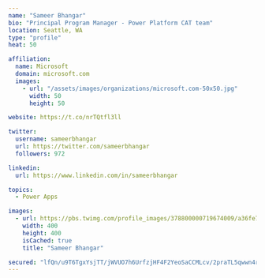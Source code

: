 ```yaml
---
name: "Sameer Bhangar"
bio: "Principal Program Manager - Power Platform CAT team"
location: Seattle, WA
type: "profile"
heat: 50

affiliation:
  name: Microsoft
  domain: microsoft.com
  images:
    - url: "/assets/images/organizations/microsoft.com-50x50.jpg"
      width: 50
      height: 50

website: https://t.co/nrTQtfl3ll

twitter:
  username: sameerbhangar
  url: https://twitter.com/sameerbhangar
  followers: 972

linkedin:
  url: https://www.linkedin.com/in/sameerbhangar

topics:
  - Power Apps

images:
  - url: https://pbs.twimg.com/profile_images/378800000719674009/a36fe7ddfab1778b76e5793772e43798_400x400.jpeg
    width: 400
    height: 400
    isCached: true
    title: "Sameer Bhangar"

secured: "lfQn/u9T6TgxYsjTT/jWVUO7h6UrfzjHF4F2YeoSaCCMLcv/2praTL5qwwn4rFX5fismU8sNGWNl128jGcqu9jsP26zaHusxfKSQ6YUzr67fU4VjVKdJ2IB4SmlTBlzsuzNQ7Txvw7KGaiBgJ1F6I2VVLfh5FVoU5hj+qVRKWumvMB9DiJBrqSdICCIQbCcyWYrSK4zjrFq7min+LcQh5y2TDQoZx2F+etKTROolHnhkL5HorcwWJIsRDbGhiYMvEngBG4ppd3M0YFtcyxez84XFhl7gU6PW8QuAo2ZHSe/N8vuVt3BMgVZV5g2Ra+jjeEu6cape4Zh8vL74bnkYdBPPVp6+IuujuINauzdbhX82dL4/VFxOd/OHZMEbC8BTvRHm11m+vFAvbne0jTCTdw==;g+nSOUaG3sBIQvBtsA4dPA=="
---
```


